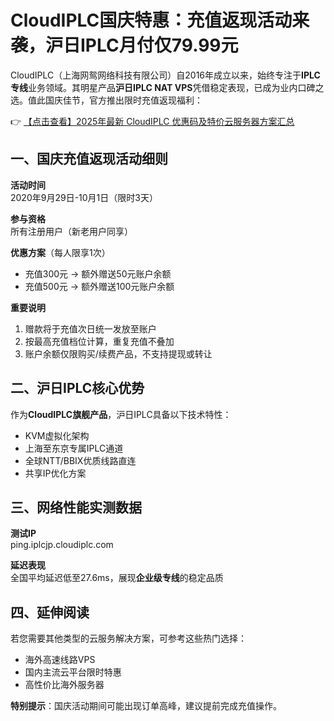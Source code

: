 # CloudIPLC国庆特惠：充值返现活动来袭，沪日IPLC月付仅79.99元

CloudIPLC（上海网鸳网络科技有限公司）自2016年成立以来，始终专注于**IPLC专线**业务领域。其明星产品**沪日IPLC NAT VPS**凭借稳定表现，已成为业内口碑之选。值此国庆佳节，官方推出限时充值返现福利：

👉 [【点击查看】2025年最新 CloudIPLC 优惠码及特价云服务器方案汇总](https://bit.ly/cloudiplc)

## 一、国庆充值返现活动细则

**活动时间**  
2020年9月29日-10月1日（限时3天）

**参与资格**  
所有注册用户（新老用户同享）

**优惠方案**（每人限享1次）  
- 充值300元 → 额外赠送50元账户余额  
- 充值500元 → 额外赠送100元账户余额  

**重要说明**  
1. 赠款将于充值次日统一发放至账户  
2. 按最高充值档位计算，重复充值不叠加  
3. 账户余额仅限购买/续费产品，不支持提现或转让  

## 二、沪日IPLC核心优势

作为**CloudIPLC旗舰产品**，沪日IPLC具备以下技术特性：
- KVM虚拟化架构  
- 上海至东京专属IPLC通道  
- 全球NTT/BBIX优质线路直连  
- 共享IP优化方案  

## 三、网络性能实测数据

**测试IP**  
ping.iplcjp.cloudiplc.com  

**延迟表现**  
全国平均延迟低至27.6ms，展现**企业级专线**的稳定品质  

## 四、延伸阅读

若您需要其他类型的云服务解决方案，可参考这些热门选择：
- 海外高速线路VPS  
- 国内主流云平台限时特惠  
- 高性价比海外服务器  

**特别提示**：国庆活动期间可能出现订单高峰，建议提前完成充值操作。